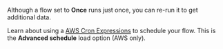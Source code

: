 Although a flow set to **Once** runs just once, you can re-run it to get additional data.

Learn about using a [AWS Cron Expressions](https://docs.aws.amazon.com/AmazonCloudWatch/latest/events/ScheduledEvents.html#CronExpressions) to schedule your flow. This is the **Advanced schedule** load option (AWS only).

